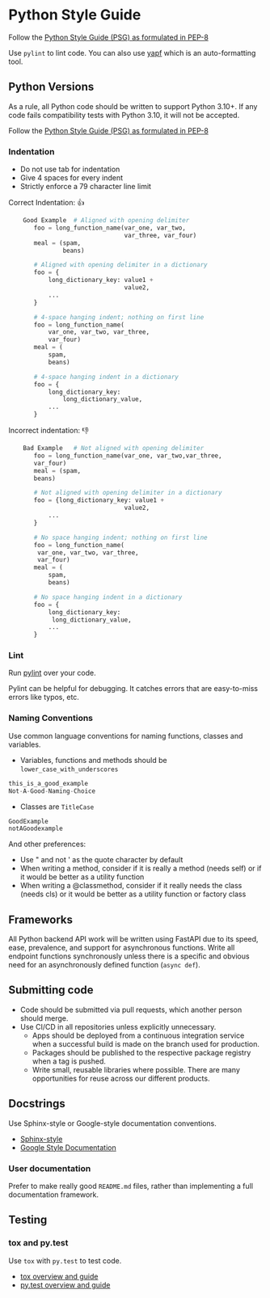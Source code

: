 # Python Style Guide

Follow the [Python Style Guide (PSG) as formulated in PEP-8](http://www.python.org/dev/peps/pep-0008/)

Use `pylint` to lint code. You can also use [yapf](https://github.com/google/yapf/) which is an auto-formatting tool.

## Python Versions

As a rule, all Python code should be written to support Python 3.10+. If any code fails compatibility tests with Python 3.10, it will not be accepted.

Follow the [Python Style Guide (PSG) as formulated in PEP-8](http://www.python.org/dev/peps/pep-0008/)

### Indentation

* Do not use tab for indentation
* Give 4 spaces for every indent
* Strictly enforce a 79 character line limit

Correct Indentation: :thumbsup:

```python
    Good Example  # Aligned with opening delimiter
       foo = long_function_name(var_one, var_two,
                                var_three, var_four)
       meal = (spam,
               beans)

       # Aligned with opening delimiter in a dictionary
       foo = {
           long_dictionary_key: value1 +
                                value2,
           ...
       }

       # 4-space hanging indent; nothing on first line
       foo = long_function_name(
           var_one, var_two, var_three,
           var_four)
       meal = (
           spam,
           beans)

       # 4-space hanging indent in a dictionary
       foo = {
           long_dictionary_key:
               long_dictionary_value,
           ...
       }
  ```

Incorrect indentation: :thumbsdown:

```python
    Bad Example   # Not aligned with opening delimiter
       foo = long_function_name(var_one, var_two,var_three,
       var_four)
       meal = (spam,
       beans)

       # Not aligned with opening delimiter in a dictionary
       foo = {long_dictionary_key: value1 +
                                value2,
           ...
       }

       # No space hanging indent; nothing on first line
       foo = long_function_name(
        var_one, var_two, var_three,
        var_four)
       meal = (
           spam,
           beans)

       # No space hanging indent in a dictionary
       foo = {
           long_dictionary_key:
            long_dictionary_value,
           ...
       }
  ```

### Lint

Run [pylint](https://www.pylint.org/) over your code.

Pylint can be helpful for debugging. It catches errors that are easy-to-miss errors like typos, etc.

### Naming Conventions

Use common language conventions for naming functions, classes and variables.

* Variables, functions and methods should be `lower_case_with_underscores`

```python
this_is_a_good_example
Not-A-Good-Naming-Choice
```

* Classes are `TitleCase`

```python
GoodExample
notAGoodexample
```

And other preferences:

* Use " and not ' as the quote character by default
* When writing a method, consider if it is really a method (needs self) or if it would be better as a utility function
* When writing a @classmethod, consider if it really needs the class (needs cls) or it would be better as a utility function or factory class

## Frameworks

All Python backend API work will be written using FastAPI due to its speed, ease, prevalence, and support for asynchronous functions. Write all endpoint functions synchronously unless there is a specific and obvious need for an asynchronously defined function (`async def`).

## Submitting code

* Code should be submitted via pull requests, which another person should merge.
* Use CI/CD in all repositories unless explicitly unnecessary.
  * Apps should be deployed from a continuous integration service when a successful build is made on the branch used for production.
  * Packages should be published to the respective package registry when a tag is pushed.
  * Write small, reusable libraries where possible. There are many opportunities for reuse across our different products.

## Docstrings

Use Sphinx-style or Google-style documentation conventions.

* [Sphinx-style](http://packages.python.org/an_example_pypi_project/sphinx.html#function-definitions)
* [Google Style Documentation](https://google.github.io/styleguide/pyguide.html#Comments)

### User documentation

Prefer to make really good ``README.md`` files, rather than implementing a full documentation framework.

## Testing

### tox and py.test

Use `tox` with `py.test` to test code.

* [tox overview and guide](https://tox.readthedocs.io/en/latest/)
* [py.test overview and guide](https://www.guru99.com/pytest-tutorial.html)
